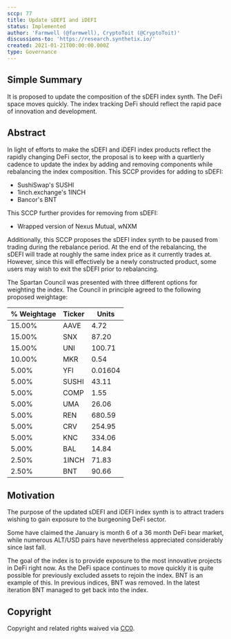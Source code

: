 ```yaml
---
sccp: 77
title: Update sDEFI and iDEFI
status: Implemented
author: 'Farmwell (@farmwell), CryptoToit (@CryptoToit)'
discussions-to: 'https://research.synthetix.io/'
created: 2021-01-21T00:00:00.000Z
type: Governance
---
```


<!--You can leave these HTML comments in your merged SIP and delete the visible duplicate text guides, they will not appear and may be helpful to refer to if you edit it again. This is the suggested template for new SCCPs. Note that an SCCP number will be assigned by an editor. When opening a pull request to submit your SCCP, please use an abbreviated title in the filename, `sccp-draft_title_abbrev.md`. The title should be 44 characters or less.-->

## Simple Summary

<!--"If you can't explain it simply, you don't understand it well enough." Provide a simplified and layman-accessible explanation of the SCCP.-->

It is proposed to update the composition of the sDEFI index synth. The DeFi space moves quickly. The index tracking DeFi should reflect the rapid pace of innovation and development.

## Abstract

<!--A short (~200 word) description of the variable change proposed.-->

In light of efforts to make the sDEFI and iDEFI index products reflect the rapidly changing DeFi sector, the proposal is to keep with a quartlerly cadence to update the index by adding and removing components while rebalancing the index composition.
This SCCP provides for adding to sDEFI:

- SushiSwap's SUSHI
- 1inch.exchange's 1INCH
- Bancor's BNT

This SCCP further provides for removing from sDEFI:

- Wrapped version of Nexus Mutual, wNXM

Additionally, this SCCP proposes the sDEFI index synth to be paused from trading during the rebalance period. At the end of the rebalancing, the sDEFI will trade at roughly the same index price as it currently trades at. However, since this will effectively be a newly constructed product, some users may wish to exit the sDEFI prior to rebalancing.

The Spartan Council was presented with three different options for weighting the index.
The Council in principle agreed to the following proposed weightage:

| % Weightage | Ticker | Units   |
| ----------- | ------ | ------- |
| 15.00%      | AAVE   | 4.72    |
| 15.00%      | SNX    | 87.20   |
| 15.00%      | UNI    | 100.71  |
| 10.00%      | MKR    | 0.54    |
| 5.00%       | YFI    | 0.01604 |
| 5.00%       | SUSHI  | 43.11   |
| 5.00%       | COMP   | 1.55    |
| 5.00%       | UMA    | 26.06   |
| 5.00%       | REN    | 680.59  |
| 5.00%       | CRV    | 254.95  |
| 5.00%       | KNC    | 334.06  |
| 5.00%       | BAL    | 14.84   |
| 2.50%       | 1INCH  | 71.83   |
| 2.50%       | BNT    | 90.66   |

## Motivation

<!--The motivation is critical for SCCPs that want to update variables within Synthetix. It should clearly explain why the existing variable is not incentive aligned. SCCP submissions without sufficient motivation may be rejected outright.-->

The purpose of the updated sDEFI and iDEFI index synth is to attract traders wishing to gain exposure to the burgeoning DeFi sector.

Some have claimed the January is month 6 of a 36 month DeFi bear market, while numerous ALT/USD pairs have nevertheless appreciated considerably since last fall.

The goal of the index is to provide exposure to the most innovative projects in DeFi right now. As the DeFi space continues to move quickly it is quite possible for previously excluded assets to rejoin the index.
BNT is an example of this. In previous indices, BNT was removed. In the latest iteration BNT managed to get back into the index.

## Copyright

Copyright and related rights waived via [CC0](https://creativecommons.org/publicdomain/zero/1.0/).

